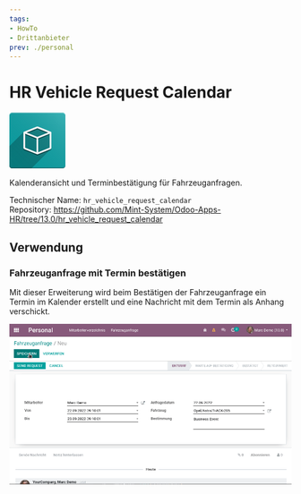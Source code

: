 ```yaml
---
tags:
- HowTo
- Drittanbieter
prev: ./personal
---
```

# HR Vehicle Request Calendar
![icon_oms_box](assets/icon_oms_box.png)

Kalenderansicht und Terminbestätigung für Fahrzeuganfragen.

Technischer Name: `hr_vehicle_request_calendar`\
Repository: <https://github.com/Mint-System/Odoo-Apps-HR/tree/13.0/hr_vehicle_request_calendar>

## Verwendung

### Fahrzeuganfrage mit Termin bestätigen

Mit dieser Erweiterung wird beim Bestätigen der Fahrzeuganfrage ein Termin im Kalender erstellt und eine Nachricht mit dem Termin als Anhang verschickt.

![HR Vehicle Request Calendar](assets/HR%20Vehicle%20Request%20Calendar.gif)